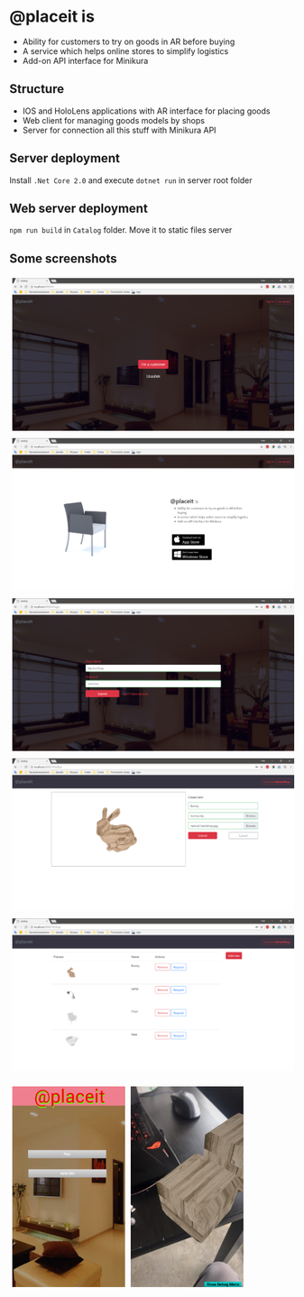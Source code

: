 # @placeit is
* Ability for customers to try on goods in AR before buying
* A service which helps online stores to simplify logistics
* Add-on API interface for Minikura

## Structure
* IOS and HoloLens applications with AR interface for placing goods
* Web client for managing goods models by shops
* Server for connection all this stuff with Minikura API

## Server deployment
Install `.Net Core 2.0` and execute `dotnet run` in server root folder

## Web server deployment
`npm run build` in `Catalog` folder. Move it to static files server

## Some screenshots
<img src="/Screenshots/scr0.png" alt="Zero" width="500px" style="margin: 5px"><img src="/Screenshots/scr1.png" alt="First" width="500px"  style="margin: 5px"><img src="/Screenshots/scr2.png" alt="Second" width="500px" style="margin: 5px"><img src="/Screenshots/scr3.png" alt="Forth" width="500px" style="margin: 5px"><img src="/Screenshots/scr4.png" alt="Fifth" width="500px" style="margin: 5px">

<img src="/Screenshots/155rl6lmXyM.jpg" alt="Fifth" width="200px" style="margin: 5px"><img src="/Screenshots/VD2mVcMcdpU.jpg" alt="Fifth" width="200px" style="margin: 5px">

